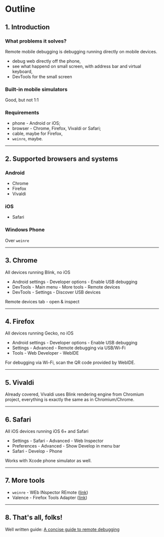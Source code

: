 # Outline

## 1. Introduction

### What problems it solves?

Remote mobile debugging is debugging running directly on mobile devices.

- debug web directly off the phone,
- see what happend on small screen, with address bar and virtual keyboard,
- DevTools for the small screen

### Built-in mobile simulators

Good, but not 1:1

### Requirements

- phone - Android or iOS;
- browser - Chrome, Firefox, Vivaldi or Safari;
- cable, maybe for Firefox,
- `weinre`, maybe.

---

## 2. Supported browsers and systems

### Android

- Chrome
- Firefox
- Vivaldi

### iOS

- Safari

### Windows Phone

Over `weinre`

---

## 3. Chrome

All devices running Blink, no iOS

- Android settings - Developer options - Enable USB debugging
- DevTools - Main menu - More tools - Remote devices
- DevTools - Settings - Discover USB devices

Remote devices tab - open & inspect

---

## 4. Firefox

All devices running Gecko, no iOS

- Android settings - Developer options - Enable USB debugging
- Settings - Advanced - Remote debugging via USB/Wi-Fi
- Tools - Web Developer - WebIDE

For debugging via Wi-Fi, scan the QR code provided by WebIDE.

---

## 5. Vivaldi

Already covered, Vivaldi uses Blink rendering engine from Chromium project, everything is exactly the same as in Chromium/Chrome.

---

## 6. Safari

All iOS devices running iOS 6+ and Safari

- Settings - Safari - Advanced - Web Inspector
- Preferences - Advanced - Show Develop in menu bar
- Safari - Develop - Phone

Works with Xcode phone simulator as well.

---

## 7. More tools

- `weinre` - WEb INspector REmote ([link](https://people.apache.org/~pmuellr/weinre/docs/latest/Home.html))
- Valence - Firefox Tools Adapter ([link](https://developer.mozilla.org/en-US/docs/Tools/Valence))

---

## 8. That's all, folks!

Well written guide: [A concise guide to remote debugging](https://developer.telerik.com/featured/a-concise-guide-to-remote-debugging-on-ios-android-and-windows-phone)
